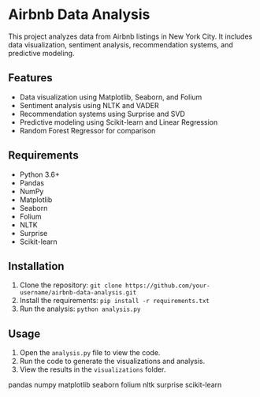 # Airbnb Data Analysis

This project analyzes data from Airbnb listings in New York City. It includes data visualization, sentiment analysis, recommendation systems, and predictive modeling.

## Features

* Data visualization using Matplotlib, Seaborn, and Folium
* Sentiment analysis using NLTK and VADER
* Recommendation systems using Surprise and SVD
* Predictive modeling using Scikit-learn and Linear Regression
* Random Forest Regressor for comparison

## Requirements

* Python 3.6+
* Pandas
* NumPy
* Matplotlib
* Seaborn
* Folium
* NLTK
* Surprise
* Scikit-learn

## Installation

1. Clone the repository: `git clone https://github.com/your-username/airbnb-data-analysis.git`
2. Install the requirements: `pip install -r requirements.txt`
3. Run the analysis: `python analysis.py`

## Usage

1. Open the `analysis.py` file to view the code.
2. Run the code to generate the visualizations and analysis.
3. View the results in the `visualizations` folder.

pandas
numpy
matplotlib
seaborn
folium
nltk
surprise
scikit-learn